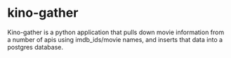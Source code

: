 # kino-gather

Kino-gather is a python application that pulls down movie information from a number of apis using imdb_ids/movie names, and inserts that data into a postgres database. 
